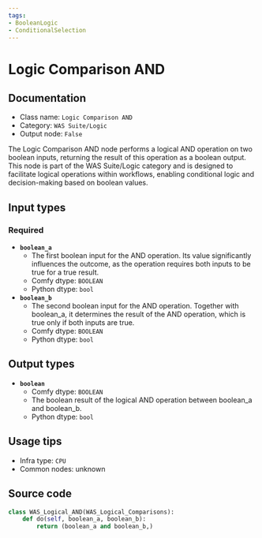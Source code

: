 ```yaml
---
tags:
- BooleanLogic
- ConditionalSelection
---
```


# Logic Comparison AND
## Documentation
- Class name: `Logic Comparison AND`
- Category: `WAS Suite/Logic`
- Output node: `False`

The Logic Comparison AND node performs a logical AND operation on two boolean inputs, returning the result of this operation as a boolean output. This node is part of the WAS Suite/Logic category and is designed to facilitate logical operations within workflows, enabling conditional logic and decision-making based on boolean values.
## Input types
### Required
- **`boolean_a`**
    - The first boolean input for the AND operation. Its value significantly influences the outcome, as the operation requires both inputs to be true for a true result.
    - Comfy dtype: `BOOLEAN`
    - Python dtype: `bool`
- **`boolean_b`**
    - The second boolean input for the AND operation. Together with boolean_a, it determines the result of the AND operation, which is true only if both inputs are true.
    - Comfy dtype: `BOOLEAN`
    - Python dtype: `bool`
## Output types
- **`boolean`**
    - Comfy dtype: `BOOLEAN`
    - The boolean result of the logical AND operation between boolean_a and boolean_b.
    - Python dtype: `bool`
## Usage tips
- Infra type: `CPU`
- Common nodes: unknown


## Source code
```python
class WAS_Logical_AND(WAS_Logical_Comparisons):
    def do(self, boolean_a, boolean_b):
        return (boolean_a and boolean_b,)

```
